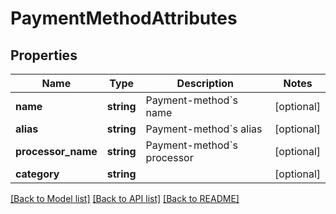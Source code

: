 # PaymentMethodAttributes

## Properties
Name | Type | Description | Notes
------------ | ------------- | ------------- | -------------
**name** | **string** | Payment-method&#x60;s name | [optional] 
**alias** | **string** | Payment-method&#x60;s alias | [optional] 
**processor_name** | **string** | Payment-method&#x60;s processor | [optional] 
**category** | **string** |  | [optional] 

[[Back to Model list]](../README.md#documentation-for-models) [[Back to API list]](../README.md#documentation-for-api-endpoints) [[Back to README]](../README.md)


